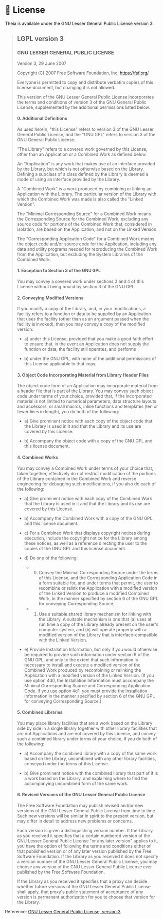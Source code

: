 # 📃 License

Theia is available under the GNU Lesser General Public License version 3.

> ## LGPL version 3
>
> ### GNU LESSER GENERAL PUBLIC LICENSE
>
> Version 3, 29 June 2007
>
> Copyright (C) 2007 Free Software Foundation, Inc.
> <https://fsf.org/>
>
> Everyone is permitted to copy and distribute verbatim copies of this
> license document, but changing it is not allowed.
>
> This version of the GNU Lesser General Public License incorporates the
> terms and conditions of version 3 of the GNU General Public License,
> supplemented by the additional permissions listed below.
>
> #### 0. Additional Definitions
>
> As used herein, "this License" refers to version 3 of the GNU Lesser
> General Public License, and the "GNU GPL" refers to version 3 of the
> GNU General Public License.
>
> "The Library" refers to a covered work governed by this License, other
> than an Application or a Combined Work as defined below.
>
> An "Application" is any work that makes use of an interface provided
> by the Library, but which is not otherwise based on the Library.
> Defining a subclass of a class defined by the Library is deemed a mode
> of using an interface provided by the Library.
>
> A "Combined Work" is a work produced by combining or linking an
> Application with the Library. The particular version of the Library
> with which the Combined Work was made is also called the "Linked
> Version".
>
> The "Minimal Corresponding Source" for a Combined Work means the
> Corresponding Source for the Combined Work, excluding any source code
> for portions of the Combined Work that, considered in isolation, are
> based on the Application, and not on the Linked Version.
>
> The "Corresponding Application Code" for a Combined Work means the
> object code and/or source code for the Application, including any data
> and utility programs needed for reproducing the Combined Work from the
> Application, but excluding the System Libraries of the Combined Work.
>
> #### 1. Exception to Section 3 of the GNU GPL
>
> You may convey a covered work under sections 3 and 4 of this License
> without being bound by section 3 of the GNU GPL.
>
> #### 2. Conveying Modified Versions
>
> If you modify a copy of the Library, and, in your modifications, a
> facility refers to a function or data to be supplied by an Application
> that uses the facility (other than as an argument passed when the
> facility is invoked), then you may convey a copy of the modified
> version:
>
> -   a) under this License, provided that you make a good faith effort
>     to ensure that, in the event an Application does not supply the
>     function or data, the facility still operates, and performs
>
> -   b) under the GNU GPL, with none of the additional permissions of
>     this License applicable to that copy.
>
> #### 3. Object Code Incorporating Material from Library Header Files
>
> The object code form of an Application may incorporate material from a
> header file that is part of the Library. You may convey such object
> code under terms of your choice, provided that, if the incorporated
> material is not limited to numerical parameters, data structure
> layouts and accessors, or small macros, inline functions and templates
> (ten or fewer lines in length), you do both of the following:
>
> -   a) Give prominent notice with each copy of the object code that
>     the Library is used in it and that the Library and its use are
>     covered by this License.
>
> -   b) Accompany the object code with a copy of the GNU GPL and this
>     license document.
>
> #### 4. Combined Works
>
> You may convey a Combined Work under terms of your choice that, taken
> together, effectively do not restrict modification of the portions of
> the Library contained in the Combined Work and reverse engineering for
> debugging such modifications, if you also do each of the following:
>
> -   a) Give prominent notice with each copy of the Combined Work that
>     the Library is used in it and that the Library and its use are
>     covered by this License.
>
> -   b) Accompany the Combined Work with a copy of the GNU GPL and this
>     license document.
>
> -   c) For a Combined Work that displays copyright notices during
>     execution, include the copyright notice for the Library among
>     these notices, as well as a reference directing the user to the
>     copies of the GNU GPL and this license document.
>
> -   d) Do one of the following:
>     -   0) Convey the Minimal Corresponding Source under the terms of
>         this License, and the Corresponding Application Code in a form
>         suitable for, and under terms that permit, the user to
>         recombine or relink the Application with a modified version of
>         the Linked Version to produce a modified Combined Work, in the
>         manner specified by section 6 of the GNU GPL for conveying
>         Corresponding Source.
>
>     -   1) Use a suitable shared library mechanism for linking with
>         the Library. A suitable mechanism is one that (a) uses at run
>         time a copy of the Library already present on the user's
>         computer system, and (b) will operate properly with a modified
>         version of the Library that is interface-compatible with the
>         Linked Version.
>
> -   e) Provide Installation Information, but only if you would
>     otherwise be required to provide such information under section 6
>     of the GNU GPL, and only to the extent that such information is
>     necessary to install and execute a modified version of the
>     Combined Work produced by recombining or relinking the Application
>     with a modified version of the Linked Version. (If you use option
>     4d0, the Installation Information must accompany the Minimal
>     Corresponding Source and Corresponding Application Code. If you
>     use option 4d1, you must provide the Installation Information in
>     the manner specified by section 6 of the GNU GPL for conveying
>     Corresponding Source.)
>
> #### 5. Combined Libraries
>
> You may place library facilities that are a work based on the Library
> side by side in a single library together with other library
> facilities that are not Applications and are not covered by this
> License, and convey such a combined library under terms of your
> choice, if you do both of the following:
>
> -   a) Accompany the combined library with a copy of the same work
>     based on the Library, uncombined with any other library
>     facilities, conveyed under the terms of this License.
>
> -   b) Give prominent notice with the combined library that part of it
>     is a work based on the Library, and explaining where to find the
>     accompanying uncombined form of the same work.
>
> #### 6. Revised Versions of the GNU Lesser General Public License
>
> The Free Software Foundation may publish revised and/or new versions
> of the GNU Lesser General Public License from time to time. Such new
> versions will be similar in spirit to the present version, but may
> differ in detail to address new problems or concerns.
>
> Each version is given a distinguishing version number. If the Library
> as you received it specifies that a certain numbered version of the
> GNU Lesser General Public License "or any later version" applies to
> it, you have the option of following the terms and conditions either
> of that published version or of any later version published by the
> Free Software Foundation. If the Library as you received it does not
> specify a version number of the GNU Lesser General Public License, you
> may choose any version of the GNU Lesser General Public License ever
> published by the Free Software Foundation.
>
> If the Library as you received it specifies that a proxy can decide
> whether future versions of the GNU Lesser General Public License shall
> apply, that proxy's public statement of acceptance of any version is
> permanent authorization for you to choose that version for the
> Library.

Reference:
[GNU Lesser General Public License, version 3](http://www.gnu.org/licenses/lgpl-3.0.html)
